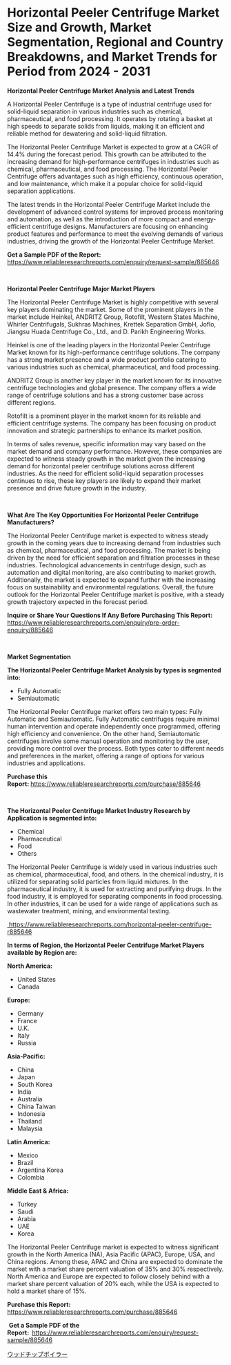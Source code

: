 <p><h1>Horizontal Peeler Centrifuge Market Size and Growth, Market Segmentation, Regional and Country Breakdowns, and Market Trends for Period from 2024 -  2031</h1></p><p><strong>Horizontal Peeler Centrifuge Market Analysis and Latest Trends</strong></p>
<p><p>A Horizontal Peeler Centrifuge is a type of industrial centrifuge used for solid-liquid separation in various industries such as chemical, pharmaceutical, and food processing. It operates by rotating a basket at high speeds to separate solids from liquids, making it an efficient and reliable method for dewatering and solid-liquid filtration.</p><p>The Horizontal Peeler Centrifuge Market is expected to grow at a CAGR of 14.4% during the forecast period. This growth can be attributed to the increasing demand for high-performance centrifuges in industries such as chemical, pharmaceutical, and food processing. The Horizontal Peeler Centrifuge offers advantages such as high efficiency, continuous operation, and low maintenance, which make it a popular choice for solid-liquid separation applications.</p><p>The latest trends in the Horizontal Peeler Centrifuge Market include the development of advanced control systems for improved process monitoring and automation, as well as the introduction of more compact and energy-efficient centrifuge designs. Manufacturers are focusing on enhancing product features and performance to meet the evolving demands of various industries, driving the growth of the Horizontal Peeler Centrifuge Market.</p></p>
<p><strong>Get a Sample PDF of the Report:&nbsp;</strong> <a href="https://www.reliableresearchreports.com/enquiry/request-sample/885646">https://www.reliableresearchreports.com/enquiry/request-sample/885646</a></p>
<p>&nbsp;</p>
<p><strong>Horizontal Peeler Centrifuge Major Market Players</strong></p>
<p><p>The Horizontal Peeler Centrifuge Market is highly competitive with several key players dominating the market. Some of the prominent players in the market include Heinkel, ANDRITZ Group, Rotofilt, Western States Machine, Whirler Centrifugals, Sukhras Machines, Krettek Separation GmbH, Joflo, Jiangsu Huada Centrifuge Co., Ltd., and D. Parikh Engineering Works.</p><p>Heinkel is one of the leading players in the Horizontal Peeler Centrifuge Market known for its high-performance centrifuge solutions. The company has a strong market presence and a wide product portfolio catering to various industries such as chemical, pharmaceutical, and food processing. </p><p>ANDRITZ Group is another key player in the market known for its innovative centrifuge technologies and global presence. The company offers a wide range of centrifuge solutions and has a strong customer base across different regions.</p><p>Rotofilt is a prominent player in the market known for its reliable and efficient centrifuge systems. The company has been focusing on product innovation and strategic partnerships to enhance its market position.</p><p>In terms of sales revenue, specific information may vary based on the market demand and company performance. However, these companies are expected to witness steady growth in the market given the increasing demand for horizontal peeler centrifuge solutions across different industries. As the need for efficient solid-liquid separation processes continues to rise, these key players are likely to expand their market presence and drive future growth in the industry.</p></p>
<p>&nbsp;</p>
<p><strong>What Are The Key Opportunities For Horizontal Peeler Centrifuge Manufacturers?</strong></p>
<p><p>The Horizontal Peeler Centrifuge market is expected to witness steady growth in the coming years due to increasing demand from industries such as chemical, pharmaceutical, and food processing. The market is being driven by the need for efficient separation and filtration processes in these industries. Technological advancements in centrifuge design, such as automation and digital monitoring, are also contributing to market growth. Additionally, the market is expected to expand further with the increasing focus on sustainability and environmental regulations. Overall, the future outlook for the Horizontal Peeler Centrifuge market is positive, with a steady growth trajectory expected in the forecast period.</p></p>
<p><strong>Inquire or Share Your Questions If Any Before Purchasing This Report:</strong> <a href="https://www.reliableresearchreports.com/enquiry/pre-order-enquiry/885646">https://www.reliableresearchreports.com/enquiry/pre-order-enquiry/885646</a></p>
<p>&nbsp;</p>
<p><strong>Market Segmentation</strong></p>
<p><strong>The Horizontal Peeler Centrifuge Market Analysis by types is segmented into:</strong></p>
<p><ul><li>Fully Automatic</li><li>Semiautomatic</li></ul></p>
<p><p>The Horizontal Peeler Centrifuge market offers two main types: Fully Automatic and Semiautomatic. Fully Automatic centrifuges require minimal human intervention and operate independently once programmed, offering high efficiency and convenience. On the other hand, Semiautomatic centrifuges involve some manual operation and monitoring by the user, providing more control over the process. Both types cater to different needs and preferences in the market, offering a range of options for various industries and applications.</p></p>
<p><strong>Purchase this Report:&nbsp;</strong><a href="https://www.reliableresearchreports.com/purchase/885646">https://www.reliableresearchreports.com/purchase/885646</a></p>
<p>&nbsp;</p>
<p><strong>The Horizontal Peeler Centrifuge Market Industry Research by Application is segmented into:</strong></p>
<p><ul><li>Chemical</li><li>Pharmaceutical</li><li>Food</li><li>Others</li></ul></p>
<p><p>The Horizontal Peeler Centrifuge is widely used in various industries such as chemical, pharmaceutical, food, and others. In the chemical industry, it is utilized for separating solid particles from liquid mixtures. In the pharmaceutical industry, it is used for extracting and purifying drugs. In the food industry, it is employed for separating components in food processing. In other industries, it can be used for a wide range of applications such as wastewater treatment, mining, and environmental testing.</p></p>
<p><a href="https://www.reliableresearchreports.com/horizontal-peeler-centrifuge-r885646">&nbsp;https://www.reliableresearchreports.com/horizontal-peeler-centrifuge-r885646</a></p>
<p><strong>In terms of Region, the Horizontal Peeler Centrifuge Market Players available by Region are:</strong></p>
<p>
    <p> <strong> North America: </strong>
        <ul>
            <li>United States</li>
            <li>Canada</li>
        </ul>
        </p> 
    <p> <strong> Europe: </strong>
        <ul>
            <li>Germany</li>
            <li>France</li>
            <li>U.K.</li>
            <li>Italy</li>
            <li>Russia</li>
        </ul>
        </p> 
    <p> <strong> Asia-Pacific: </strong>
        <ul>
            <li>China</li>
            <li>Japan</li>
            <li>South Korea</li>
            <li>India</li>
            <li>Australia</li>
            <li>China Taiwan</li>
            <li>Indonesia</li>
            <li>Thailand</li>
            <li>Malaysia</li>
        </ul>
        </p> 
    <p> <strong> Latin America: </strong>
        <ul>
            <li>Mexico</li>
            <li>Brazil</li>
            <li>Argentina Korea</li>
            <li>Colombia</li>
        </ul>
        </p> 
    <p> <strong> Middle East & Africa: </strong>
        <ul>
            <li>Turkey</li>
            <li>Saudi</li>
            <li>Arabia</li>
            <li>UAE</li>
            <li>Korea</li>
        </ul>
    </p>
    </p>
<p><p>The Horizontal Peeler Centrifuge market is expected to witness significant growth in the North America (NA), Asia Pacific (APAC), Europe, USA, and China regions. Among these, APAC and China are expected to dominate the market with a market share percent valuation of 35% and 30% respectively. North America and Europe are expected to follow closely behind with a market share percent valuation of 20% each, while the USA is expected to hold a market share of 15%.</p></p>
<p><strong>Purchase this Report: </strong><a href="https://www.reliableresearchreports.com/purchase/885646">https://www.reliableresearchreports.com/purchase/885646</a></p>
<p>&nbsp;<strong>Get a Sample PDF of the Report:&nbsp;&nbsp;</strong><a href="https://www.reliableresearchreports.com/enquiry/request-sample/885646">https://www.reliableresearchreports.com/enquiry/request-sample/885646</a></p>
<p><strong></strong></p>
<p><p><a href="https://medium.com/@jodyomenick9056/%E6%9C%A8%E3%81%8F%E3%81%9A%E3%83%9C%E3%82%A4%E3%83%A9%E3%83%BC%E5%B8%82%E5%A0%B4%E3%81%AF%E5%B8%82%E5%A0%B4%E3%82%B7%E3%82%A7%E3%82%A2-%E5%B8%82%E5%A0%B4%E5%8B%95%E5%90%91-%E3%81%8A%E3%82%88%E3%81%B3%E5%B8%82%E5%A0%B4%E6%88%90%E9%95%B7%E3%81%AB%E9%96%A2%E3%81%99%E3%82%8B%E6%83%85%E5%A0%B1%E3%82%92%E6%8F%90%E4%BE%9B%E3%81%97%E3%81%BE%E3%81%99-f1aafe122639">ウッドチップボイラー</a></p></p>
